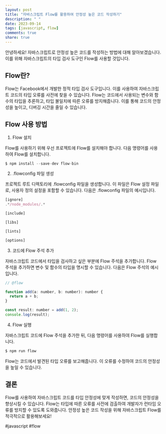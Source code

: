 ```yaml
---
layout: post
title: "자바스크립트 Flow를 활용하여 안정성 높은 코드 작성하기"
description: " "
date: 2023-09-14
tags: [javascript, flow]
comments: true
share: true
---
```


안녕하세요! 자바스크립트로 안정성 높은 코드를 작성하는 방법에 대해 알아보겠습니다. 이를 위해 자바스크립트의 타입 검사 도구인 Flow를 사용할 것입니다.

## Flow란?

Flow는 Facebook에서 개발한 정적 타입 검사 도구입니다. 이를 사용하여 자바스크립트 코드의 타입 오류를 사전에 찾을 수 있습니다. Flow는 코드에서 사용되는 변수와 함수의 타입을 추론하고, 타입 불일치에 따른 오류를 방지해줍니다. 이를 통해 코드의 안정성을 높이고, 디버깅 시간을 줄일 수 있습니다.

## Flow 사용 방법

1. Flow 설치

Flow를 사용하기 위해 우선 프로젝트에 Flow를 설치해야 합니다. 다음 명령어를 사용하여 Flow를 설치합니다.

```javascript
$ npm install --save-dev flow-bin
```

2. .flowconfig 파일 생성

프로젝트 루트 디렉토리에 .flowconfig 파일을 생성합니다. 이 파일은 Flow 설정 파일로, 사용자 정의 설정을 포함할 수 있습니다. 다음은 .flowconfig 파일의 예시입니다.

```javascript
[ignore]
.*/node_modules/.*

[include]

[libs]

[lints]

[options]
```

3. 코드에 Flow 주석 추가

자바스크립트 코드에서 타입을 검사하고 싶은 부분에 Flow 주석을 추가합니다. Flow 주석을 추가하면 변수 및 함수의 타입을 명시할 수 있습니다. 다음은 Flow 주석의 예시입니다.

```javascript
// @flow

function add(a: number, b: number): number {
  return a + b;
}

const result: number = add(1, 2);
console.log(result);
```

4. Flow 실행

자바스크립트 코드에 Flow 주석을 추가한 뒤, 다음 명령어를 사용하여 Flow를 실행합니다.

```javascript
$ npm run flow
```

Flow는 코드에서 발견된 타입 오류를 보고해줍니다. 이 오류를 수정하여 코드의 안정성을 높일 수 있습니다.

## 결론

Flow를 사용하여 자바스크립트 코드를 타입 안정성에 맞게 작성하면, 코드의 안정성을 향상시킬 수 있습니다. Flow는 타입에 따른 오류를 사전에 검출하여 개발자가 런타임 오류를 방지할 수 있도록 도와줍니다. 안정성 높은 코드 작성을 위해 자바스크립트 Flow를 적극적으로 활용해보세요!

#javascript #flow